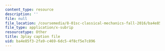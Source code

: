 ```yaml
---
content_type: resource
description: ''
file: null
file_location: /coursemedia/8-01sc-classical-mechanics-fall-2016/ba4e85f32fa9c4696dc54f8cf5e7c896_rd9d0WBFzt8.srt
file_type: application/x-subrip
resourcetype: Other
title: 3play caption file
uid: ba4e85f3-2fa9-c469-6dc5-4f8cf5e7c896
---
```

